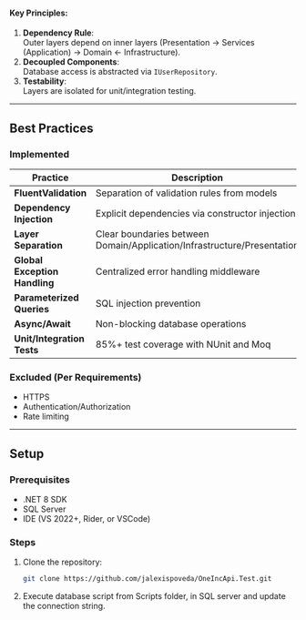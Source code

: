 ﻿
#### Key Principles:
1. **Dependency Rule**:  
   Outer layers depend on inner layers (Presentation → Services (Application) → Domain ← Infrastructure).
2. **Decoupled Components**:  
   Database access is abstracted via `IUserRepository`.
3. **Testability**:  
   Layers are isolated for unit/integration testing.

---

## Best Practices
### Implemented
| Practice                          | Description                                                                 |
|-----------------------------------|-----------------------------------------------------------------------------|
| **FluentValidation**              | Separation of validation rules from models                                 |
| **Dependency Injection**          | Explicit dependencies via constructor injection                           |
| **Layer Separation**              | Clear boundaries between Domain/Application/Infrastructure/Presentation    |
| **Global Exception Handling**     | Centralized error handling middleware                                      |
| **Parameterized Queries**         | SQL injection prevention                                                   |
| **Async/Await**                   | Non-blocking database operations                                           |
| **Unit/Integration Tests**        | 85%+ test coverage with NUnit and Moq                                      |

### Excluded (Per Requirements)
- HTTPS
- Authentication/Authorization
- Rate limiting

---

## Setup
### Prerequisites
- .NET 8 SDK
- SQL Server
- IDE (VS 2022+, Rider, or VSCode)

### Steps
1. Clone the repository:
   ```bash
   git clone https://github.com/jalexispoveda/OneIncApi.Test.git
2. Execute database script from Scripts folder, in SQL server and update the connection string.